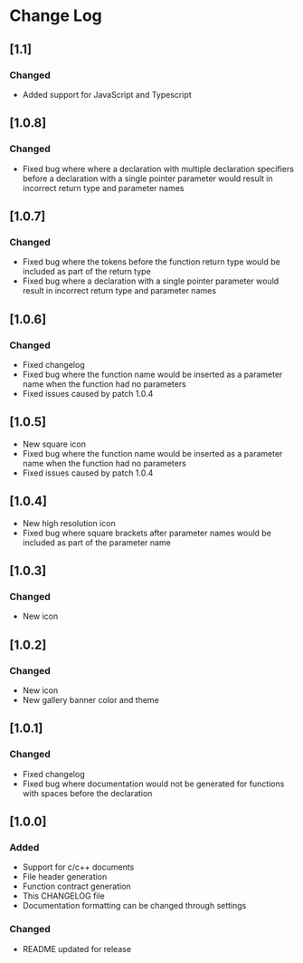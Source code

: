 # Change Log

## [1.1]
### Changed
- Added support for JavaScript and Typescript

## [1.0.8]
### Changed
- Fixed bug where where a declaration with multiple declaration specifiers before a declaration with a single pointer parameter would result in incorrect return type and parameter names

## [1.0.7]
### Changed
- Fixed bug where the tokens before the function return type would be included as part of the return type
- Fixed bug where a declaration with a single pointer parameter would result in incorrect return type and parameter names

## [1.0.6]
### Changed
- Fixed changelog
- Fixed bug where the function name would be inserted as a parameter name when the function had no parameters
- Fixed issues caused by patch 1.0.4

## [1.0.5]
- New square icon
- Fixed bug where the function name would be inserted as a parameter name when the function had no parameters
- Fixed issues caused by patch 1.0.4

## [1.0.4]
- New high resolution icon
- Fixed bug where square brackets after parameter names would be included as part of the parameter name

## [1.0.3]
### Changed
- New icon

## [1.0.2]
### Changed
- New icon
- New gallery banner color and theme

## [1.0.1]
### Changed
- Fixed changelog
- Fixed bug where documentation would not be generated for functions with spaces before the declaration

## [1.0.0]
### Added
- Support for c/c++ documents
- File header generation
- Function contract generation
- This CHANGELOG file
- Documentation formatting can be changed through settings

### Changed
- README updated for release